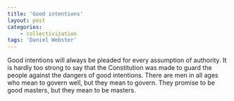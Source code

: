 ```yaml
---
title: 'Good intentions'
layout: post
categories:
    - collectivization
tags: 'Daniel Webster'
---
```


Good intentions will always be pleaded for every assumption of authority. It is hardly too strong to say that the Constitution was made to guard the people against the dangers of good intentions. There are men in all ages who mean to govern well, but they mean to govern. They promise to be good masters, but they mean to be masters.